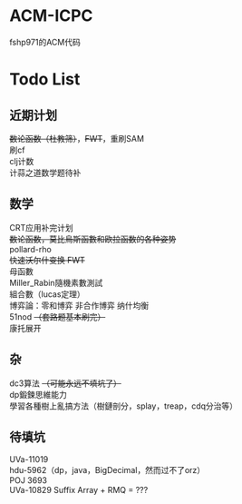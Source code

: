 # ACM-ICPC
fshp971的ACM代码<br>

# Todo List

## 近期计划
~~数论函数（杜教筛）~~，~~FWT~~，重刷SAM<br>
刷cf<br>
clj计数<br>
计蒜之道数学题待补<br>

## 数学
CRT应用补完计划<br>
~~数论函数，莫比烏斯函數和欧拉函数的各种姿势~~<br>
pollard-rho<br>
~~快速沃尔什变换 FWT~~<br>
母函數<br>
Miller_Rabin隨機素數測試<br>
組合數（lucas定理）<br>
博弈論：零和博弈 非合作博弈 纳什均衡<br>
51nod ~~（套路题基本刷完）~~<br>
康托展开<br>

## 杂
dc3算法 ~~（可能永远不填坑了）~~<br>
dp鍛鍊思維能力<br>
學習各種樹上亂搞方法（樹鏈剖分，splay，treap，cdq分治等）<br>

## 待填坑
UVa-11019<br>
hdu-5962（dp，java，BigDecimal，然而过不了orz）<br>
POJ 3693<br>
UVa-10829 Suffix Array + RMQ = ???<br>
